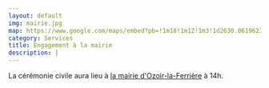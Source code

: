 ```yaml
---
layout: default
img: mairie.jpg
map: https://www.google.com/maps/embed?pb=!1m18!1m12!1m3!1d2630.061962374832!2d2.669811215897518!3d48.761613015469585!2m3!1f0!2f0!3f0!3m2!1i1024!2i768!4f13.1!3m3!1m2!1s0x47e606985bd3a6e1%3A0x7b113febc448bee!2sMairie+d&#39;Ozoir-la-Ferri%C3%A8re!5e0!3m2!1sfr!2sfr!4v1516560236751" width="100%" height="100%" frameborder="0" style="border:0"
category: Services
title: Engagement à la mairie
description: |
---
```

La cérémonie civile aura lieu à [la mairie d'Ozoir-la-Ferrière](https://www.google.com/maps/place/Mairie+d'Ozoir-la-Ferri%C3%A8re/@48.76161,2.672,16z/data=!4m5!3m4!1s0x0:0x7b113febc448bee!8m2!3d48.7616095!4d2.6719999?hl=fr-FR) à 14h.
